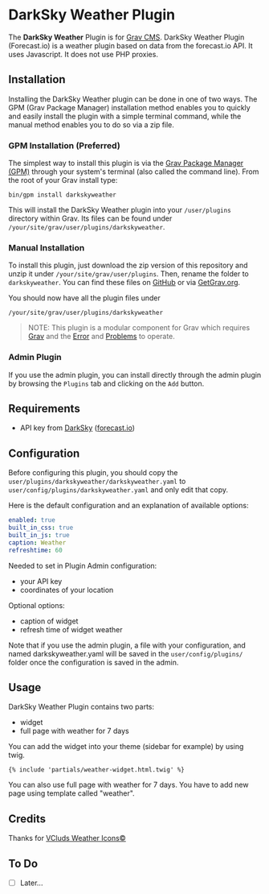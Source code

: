 # DarkSky Weather Plugin

The **DarkSky Weather** Plugin is for [Grav CMS](http://github.com/getgrav/grav). DarkSky Weather Plugin (Forecast.io) is a weather plugin based on data from the forecast.io API. It uses Javascript. It does not use PHP proxies.

## Installation

Installing the DarkSky Weather plugin can be done in one of two ways. The GPM (Grav Package Manager) installation method enables you to quickly and easily install the plugin with a simple terminal command, while the manual method enables you to do so via a zip file.

### GPM Installation (Preferred)

The simplest way to install this plugin is via the [Grav Package Manager (GPM)](http://learn.getgrav.org/advanced/grav-gpm) through your system's terminal (also called the command line).  From the root of your Grav install type:

    bin/gpm install darkskyweather

This will install the DarkSky Weather plugin into your `/user/plugins` directory within Grav. Its files can be found under `/your/site/grav/user/plugins/darkskyweather`.

### Manual Installation

To install this plugin, just download the zip version of this repository and unzip it under `/your/site/grav/user/plugins`. Then, rename the folder to `darkskyweather`. You can find these files on [GitHub](https://github.com/PeterL83/darkskyweather) or via [GetGrav.org](http://getgrav.org/downloads/plugins#extras).

You should now have all the plugin files under

    /your/site/grav/user/plugins/darkskyweather

> NOTE: This plugin is a modular component for Grav which requires [Grav](http://github.com/getgrav/grav) and the [Error](https://github.com/getgrav/grav-plugin-error) and [Problems](https://github.com/getgrav/grav-plugin-problems) to operate.

### Admin Plugin

If you use the admin plugin, you can install directly through the admin plugin by browsing the `Plugins` tab and clicking on the `Add` button.

## Requirements

- API key from [DarkSky](https://darksky.net) ([forecast.io](https://forecast.io))

## Configuration

Before configuring this plugin, you should copy the `user/plugins/darkskyweather/darkskyweather.yaml` to `user/config/plugins/darkskyweather.yaml` and only edit that copy.

Here is the default configuration and an explanation of available options:

```yaml
enabled: true
built_in_css: true
built_in_js: true
caption: Weather
refreshtime: 60
```

Needed to set in Plugin Admin configuration:
- your API key
- coordinates of your location

Optional options:
- caption of widget
- refresh time of widget weather

Note that if you use the admin plugin, a file with your configuration, and named darkskyweather.yaml will be saved in the `user/config/plugins/` folder once the configuration is saved in the admin.

## Usage

DarkSky Weather Plugin contains two parts:
- widget
- full page with weather for 7 days

You can add the widget into your theme (sidebar for example) by using twig.
```
{% include 'partials/weather-widget.html.twig' %}
```

You can also use full page with weather for 7 days. You have to add new page using template called "weather".


## Credits

Thanks for [VCluds Weather Icons©](http://vclouds.deviantart.com/gallery/#/d2ynulp)

## To Do

- [ ] Later...


